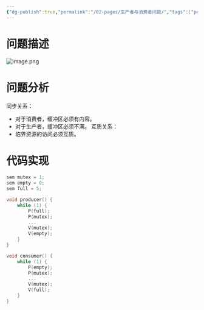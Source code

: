 ```yaml
---
{"dg-publish":true,"permalink":"/02-pages/生产者与消费者问题/","tags":["personal/blog","algorithm/多线程","os/thread","os/process"]}
---
```


# 问题描述
![image.png](https://yelanyanyu-img-bed.oss-cn-hangzhou.aliyuncs.com/img/blog/2024/11/20241112200828.png)

# 问题分析
同步关系：
 - 对于消费者，缓冲区必须有内容。
 - 对于生产者，缓冲区必须不满。
互质关系：
 - 临界资源的访问必须互质。

# 代码实现
```c
sem mutex = 1;
sem empty = 0;
sem full = 5;

void producer() {
	while (1) {
		P(full);
		P(mutex);
		...
		V(mutex);
		V(empty);
	}
}

void consumer() {
	while (1) {
		P(empty);
		P(mutex);
		...
		V(mutex);
		V(full);
	}
}
```
